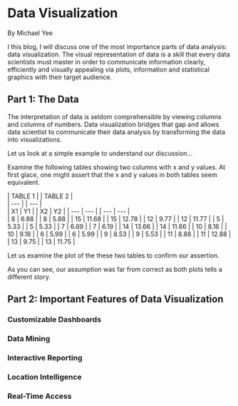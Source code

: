 # Data Visualization

By Michael Yee

I this blog, I will discuss one of the most importance parts of data analysis: data visualization. The visual representation of data is a skill that every data scientists must master in order to communicate information clearly, efficiently and visually appealing via plots, information and statistical graphics with their target audience.  

## Part 1: The Data

The interpretation of data is seldom comprehensible by viewing columns and columns of numbers.  Data visualization bridges that gap and allows data scientist to communicate their data analysis by transforming the data into visualizations. 

Let us look at a simple example to understand our discussion...

Examine the following tables showing two columns with x and y values.  At first glace, one might assert that the x and y values in both tables seem equivalent.


| TABLE 1     |     | TABLE 2     |     
| ---         |     | ---         |     
| X1  | Y1    |     | X2  | Y2    | 
| --- | ---   |     | --- | ---   |     
| 8   | 6.88  |     | 8   | 5.88  |
| 15  | 11.68 |     | 15  | 12.78 |
| 12  | 9.77  |     | 12  | 11.77 |
| 5   | 5.33  |     | 5   | 5.33  |
| 7   | 6.69  |     | 7   | 6.19  |
| 14  | 13.66 |     | 14  | 11.66 |
| 10  | 8.16  |     | 10  | 9.16  |
| 6   | 5.99  |     | 6   | 5.99  |
| 9   | 8.53  |     | 9   | 5.53  |
| 11  | 8.88  |     | 11  | 12.88 |
| 13  | 9.75  |     | 13  | 11.75 |


Let us examine the plot of the these two tables to confirm our assertion.


As you can see, our assumption was far from correct as both plots tells a different story.  



## Part 2: Important Features of Data Visualization

### Customizable Dashboards

### Data Mining

### Interactive Reporting

### Location Intelligence

### Real-Time Access 
